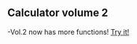 ## Calculator volume 2
-Vol.2 now has more functions! [Try it!](ghostdainy.github.io/Calculator-Vol.-2/)
